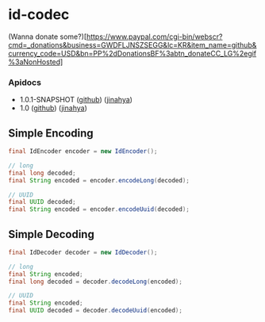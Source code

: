 id-codec
========

(Wanna donate some?)[https://www.paypal.com/cgi-bin/webscr?cmd=_donations&business=GWDFLJNSZSEGG&lc=KR&item_name=github&currency_code=USD&bn=PP%2dDonationsBF%3abtn_donateCC_LG%2egif%3aNonHosted]

### Apidocs
* 1.0.1-SNAPSHOT ([github](http://jinahya.github.io/id-codec/site/1.0.1-SNAPSHOT/apidocs/index.html)) ([jinahya](https://jinahya.com/mvn/site/com.github.jinahya/id-codec/1.0.1-SNAPSHOT/apidocs/index.html))
* 1.0 ([github](http://jinahya.github.io/id-codec/site/1.0/apidocs/index.html)) ([jinahya](https://jinahya.com/mvn/site/com.github.jinahya/id-codec/1.0/apidocs/index.html))

## Simple Encoding
```java
final IdEncoder encoder = new IdEncoder();

// long
final long decoded;
final String encoded = encoder.encodeLong(decoded);

// UUID
final UUID decoded;
final String encoded = encoder.encodeUuid(decoded);
```

## Simple Decoding
```java
final IdDecoder decoder = new IdDecoder();

// long
final String encoded;
final long decoded = decoder.decodeLong(encoded);

// UUID
final String encoded;
final UUID decoded = decoder.decodeUuid(encoded);
```

